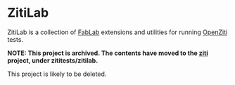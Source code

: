 # ZitiLab
ZitiLab is a collection of [FabLab](https://github.com/openziti/fablab) extensions and utilities for running [OpenZiti](https://github.com/openziti/ziti) tests.

**NOTE: This project is archived. The contents have moved to the [ziti](https://github.com/openziti/ziti) project, under zititests/zitilab.** 

This project is likely to be deleted.

